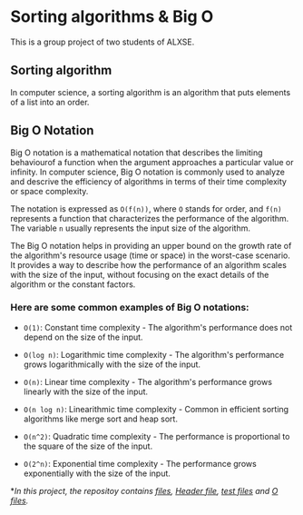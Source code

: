 # Sorting algorithms & Big O
This is a group project of two students of ALXSE.


## Sorting algorithm
In computer science, a sorting algorithm is an algorithm that puts elements of a list into an order.


## Big O Notation
Big O notation is a mathematical notation that describes the limiting behaviourof a function when the argument approaches a particular value or infinity. In computer science, Big O notation is commonly used to analyze and descrive the efficiency of algorithms in terms of their time complexity or space complexity.

The notation is expressed as `O(f(n))`, where `O` stands for order, and `f(n)` represents a function that characterizes the performance of the algorithm. The variable `n` usually represents the input size of the algorithm.

The Big O notation helps in providing an upper bound on the growth rate of the algorithm's resource usage (time or space) in the worst-case scenario. It provides a way to describe how the performance of an algorithm scales with the size of the input, without focusing on the exact details of the algorithm or the constant factors.

### Here are some common examples of Big O notations:

+ `O(1)`: Constant time complexity - The algorithm's performance does not depend on the size of the input.

- `O(log n)`: Logarithmic time complexity - The algorithm's performance grows logarithmically with the size of the input.

* `O(n)`: Linear time complexity - The algorithm's performance grows linearly with the size of the input.

+ `O(n log n)`: Linearithmic time complexity - Common in efficient sorting algorithms like merge sort and heap sort.

- `O(n^2)`: Quadratic time complexity - The performance is proportional to the square of the size of the input.

+ `O(2^n)`: Exponential time complexity - The performance grows exponentially with the size of the input.


**In this project, the repositoy contains [files](), [Header file](), [test files]() and [O files]().*






